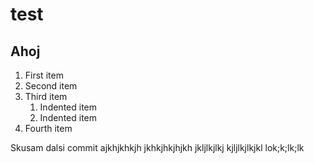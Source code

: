 # test
## Ahoj 
1. First item
2. Second item
3. Third item
    1. Indented item
    2. Indented item
4. Fourth item

Skusam dalsi commit
ajkhjkhkjh
jkhkjhkjhjkh
jkljlkjlkj
kjljlkjlkjkl
lok;k;lk;lk
